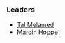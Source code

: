 ### Leaders

* [Tal Melamed](mailto:tal.melamed@owasp.org)
* [Marcin Hoppe](mailto:marcin.hoppe@owasp.org)
